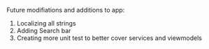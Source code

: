 Future modifiations and additions to app:

1. Localizing all strings
2. Adding Search bar
3. Creating more unit test to better cover services and viewmodels

